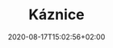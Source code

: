 ---
title: "Káznice"
date: 2020-08-17T15:02:56+02:00
draft: false
url: "káznice"
aliases : [
    "kaznice",
]

opening: "27.09.2020 18.00"
duration: "30.09-30.10.2020"
hours: "Úterý/Čtvrtek/Sobota 14.00-18:00"
map: "https://mapy.cz/zakladni?x=16.6224039&y=49.1996582&z=19&source=coor&id=16.622497767502523%2C49.19984485069221"
---